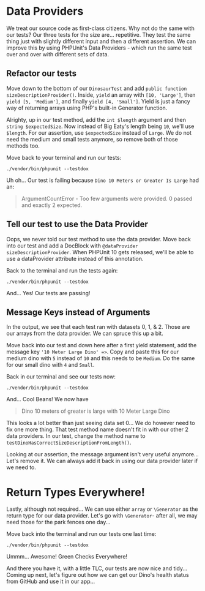 # Data Providers

We treat our source code as first-class citizens. Why not do the same with our
tests? Our three tests for the size are... repetitive. They test the same thing
just with slightly different input and then a different assertion. We can improve
this by using PHPUnit's Data Providers - which run the same test over and over
with different sets of data.

## Refactor our tests 

Move down to the bottom of our `DinosaurTest` and add
`public function sizeDescriptionProvider()`. Inside, `yield` an array with `[10, 'Large']`,
then `yield [5, 'Medium']`, and finally `yield [4, 'Small']`. Yield is just a fancy
way of returning arrays using PHP's built-in Generator function.

Alrighty, up in our test method, add the `int $length` argument and then
`string $expectedSize`. Now instead of Big Eaty's length being `10`, we'll use
`$length`. For our assertion, use `$expectedSize` instead of `Large`. We do not
need the medium and small tests anymore, so remove both of those methods too.

Move back to your terminal and run our tests:

```terminal
./vendor/bin/phpunit --testdox
```

Uh oh... Our test is failing because `Dino 10 Meters or Greater Is Large` had
an:

> ArgumentCountError - Too few arguments were provided. 0 passed and exactly 2 expected.

## Tell our test to use the Data Provider

Oops, we never told our test method to use the data provider. Move back into our
test and add a DocBlock with `@dataProvider sizeDescriptionProvider`. When PHPUnit
10 gets released, we'll be able to use a dataProvider attribute instead of this
annotation.

Back to the terminal and run the tests again:

```terminal-silent
./vendor/bin/phpunit --testdox
```

And... Yes! Our tests are passing!

## Message Keys instead of Arguments

In the output, we see that each test ran with datasets 0, 1, & 2. Those are our
arrays from the data provider. We can spruce this up a bit.

Move back into our test and down here after a first yield statement, add the message
key `'10 Meter Large Dino' =>`. Copy and paste this for our medium dino with `5`
instead of `10` and this needs to be `Medium`. Do the same for our small dino
with `4` and `Small`.

Back in our terminal and see our tests now:

```terminal-silent
./vendor/bin/phpunit --testdox
```

And... Cool Beans! We now have

> Dino 10 meters of greater is large with 10 Meter Large Dino

This looks a lot better than just seeing data set 0... We do however need to fix
one more thing. That test method name doesn't fit in with our other 2 data providers.
In our test, change the method name to `testDinoHasCorrectSizeDescriptionFromLength()`.

Looking at our assertion, the message argument isn't very useful anymore... Let's
remove it. We can always add it back in using our data provider later if we need
to.

# Return Types Everywhere!

Lastly, although not required... We can use either `array` or
`\Generator` as the return type for our data provider. Let's go with
`\Generator`- after all, we may need those for the park fences one day...

Move back into the terminal and run our tests one last time:

```terminal-silent
./vendor/bin/phpunit --testdox
```

Ummm... Awesome! Green Checks Everywhere!

And there you have it, with a little TLC, our tests are now nice and tidy...
Coming up next, let's figure out how we can get our Dino's health status from
GitHub and use it in our app...
